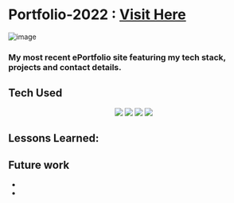 # Portfolio-2022 : <a target="_blank" href="https://www.tahseen.com.au">Visit Here</a>

![image](https://user-images.githubusercontent.com/55749172/176442228-1e12246e-e251-4a0d-bb4f-e529888e0ebe.png)

### My most recent ePortfolio site featuring my tech stack, projects and contact details.

## Tech Used
<p align="center">
  <img src="https://img.shields.io/badge/react-%2320232a.svg?style=for-the-badge&logo=react&logoColor=%2361DAFB" >
  <img src="https://img.shields.io/badge/typescript-%23007ACC.svg?style=for-the-badge&logo=typescript&logoColor=white" >
  <img src="https://img.shields.io/badge/Framer-black?style=for-the-badge&logo=framer&logoColor=blue" >
  <img src="https://img.shields.io/badge/vercel-%23000000.svg?style=for-the-badge&logo=vercel&logoColor=white" >
</p>

## Lessons Learned:

## Future work
- 
- 
